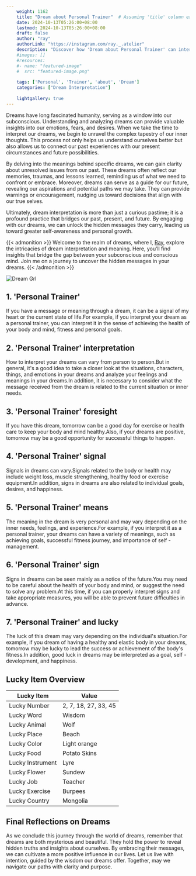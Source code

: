 ```yaml
---
    weight: 1162
    title: "Dream about Personal Trainer"  # Assuming 'title' column exists
    date: 2024-10-13T05:26:00+08:00
    lastmod: 2024-10-13T05:26:00+08:00
    draft: false
    author: "ray"
    authorLink: "https://instagram.com/ray._.atelier"
    description: "Discover how 'Dream about Personal Trainer' can interpret your future and uncover its significant meanings in your life."
    #images: []
    #resources:
    #- name: "featured-image"
    #  src: "featured-image.png"
    
    tags: ['Personal', 'Trainer', 'about', 'Dream']
    categories: ["Dream Interpretation"]
    
    lightgallery: true
---
```

    
Dreams have long fascinated humanity, serving as a window into our subconscious. Understanding and analyzing dreams can provide valuable insights into our emotions, fears, and desires. When we take the time to interpret our dreams, we begin to unravel the complex tapestry of our inner thoughts. This process not only helps us understand ourselves better but also allows us to connect our past experiences with our present circumstances and future possibilities.

By delving into the meanings behind specific dreams, we can gain clarity about unresolved issues from our past. These dreams often reflect our memories, traumas, and lessons learned, reminding us of what we need to confront or embrace. Moreover, dreams can serve as a guide for our future, revealing our aspirations and potential paths we may take. They can provide warnings or encouragement, nudging us toward decisions that align with our true selves.

Ultimately, dream interpretation is more than just a curious pastime; it is a profound practice that bridges our past, present, and future. By engaging with our dreams, we can unlock the hidden messages they carry, leading us toward greater self-awareness and personal growth.

{{< admonition >}}
Welcome to the realm of dreams, where I, [Ray](https://instagram.com/ray._.atelier), explore the intricacies of dream interpretation and meaning. Here, you’ll find insights that bridge the gap between your subconscious and conscious mind. Join me on a journey to uncover the hidden messages in your dreams.
{{< /admonition >}}

![Dream Grl](https://cdn.pixabay.com/photo/2017/11/02/03/35/gothic-2910057_1280.jpg "Dream Grl")

## 1. 'Personal Trainer'
If you have a message or meaning through a dream, it can be a signal of my heart or the current state of life.For example, if you interpret your dream as a personal trainer, you can interpret it in the sense of achieving the health of your body and mind, fitness and personal goals.

## 2. 'Personal Trainer' interpretation
How to interpret your dreams can vary from person to person.But in general, it's a good idea to take a closer look at the situations, characters, things, and emotions in your dreams and analyze your feelings and meanings in your dreams.In addition, it is necessary to consider what the message received from the dream is related to the current situation or inner needs.

## 3. 'Personal Trainer' foresight
If you have this dream, tomorrow can be a good day for exercise or health care to keep your body and mind healthy.Also, if your dreams are positive, tomorrow may be a good opportunity for successful things to happen.

## 4. 'Personal Trainer' signal
Signals in dreams can vary.Signals related to the body or health may include weight loss, muscle strengthening, healthy food or exercise equipment.In addition, signs in dreams are also related to individual goals, desires, and happiness.

## 5. 'Personal Trainer' means
The meaning in the dream is very personal and may vary depending on the inner needs, feelings, and experience.For example, if you interpret it as a personal trainer, your dreams can have a variety of meanings, such as achieving goals, successful fitness journey, and importance of self -management.

## 6. 'Personal Trainer' sign
Signs in dreams can be seen mainly as a notice of the future.You may need to be careful about the health of your body and mind, or suggest the need to solve any problem.At this time, if you can properly interpret signs and take appropriate measures, you will be able to prevent future difficulties in advance.

## 7. 'Personal Trainer' and lucky
The luck of this dream may vary depending on the individual's situation.For example, if you dream of having a healthy and elastic body in your dreams, tomorrow may be lucky to lead the success or achievement of the body's fitness.In addition, good luck in dreams may be interpreted as a goal, self -development, and happiness.

## Lucky Item Overview
| Lucky Item          | Value              |
|---------------|--------------------|
| Lucky Number        | 2, 7, 18, 27, 33, 45  |
| Lucky Word          | Wisdom |
| Lucky Animal        | Wolf |
| Lucky Place         | Beach     |
| Lucky Color         | Light orange     |
| Lucky Food          | Potato Skins      |
| Lucky Instrument    | Lyre |
| Lucky Flower        | Sundew    |
| Lucky Job           | Teacher       |
| Lucky Exercise      | Burpees  |
| Lucky Country       | Mongolia    |


##  Final Reflections on Dreams

As we conclude this journey through the world of dreams, remember that dreams are both mysterious and beautiful. They hold the power to reveal hidden truths and insights about ourselves. By embracing their messages, we can cultivate a more positive influence in our lives. Let us live with intention, guided by the wisdom our dreams offer. Together, may we navigate our paths with clarity and purpose.
